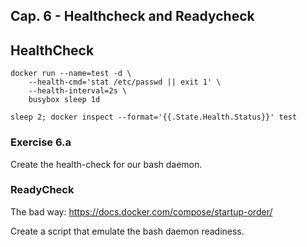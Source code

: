 Cap. 6 - Healthcheck and Readycheck
---------------------------------

## HealthCheck

```
docker run --name=test -d \
    --health-cmd='stat /etc/passwd || exit 1' \
    --health-interval=2s \
    busybox sleep 1d
```

`sleep 2; docker inspect --format='{{.State.Health.Status}}' test`

### Exercise 6.a

Create the health-check for our bash daemon.

### ReadyCheck

The bad way: https://docs.docker.com/compose/startup-order/

Create a script that emulate the bash daemon readiness.